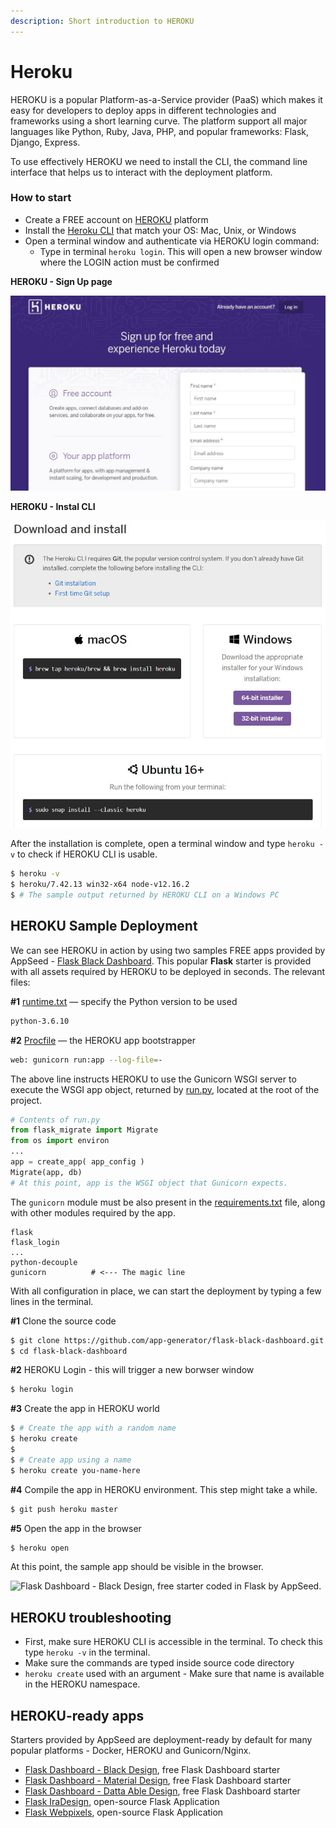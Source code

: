 ```yaml
---
description: Short introduction to HEROKU
---
```


# Heroku

HEROKU is a popular Platform-as-a-Service provider \(PaaS\) which makes it easy for developers to deploy apps in different technologies and frameworks using a short learning curve. The platform support all major languages like Python, Ruby, Java, PHP, and popular frameworks: Flask, Django, Express.

To use effectively HEROKU we need to install the CLI, the command line interface that helps us to interact with the deployment platform.

### How to start

* Create a FREE account on [HEROKU](https://signup.heroku.com/) platform
* Install the [Heroku CLI](https://devcenter.heroku.com/articles/heroku-cli) that match your OS: Mac, Unix, or Windows
* Open a terminal window and authenticate via HEROKU login command:
  * Type in terminal `heroku login`. This will open a new browser window where the LOGIN action must be confirmed

**HEROKU - Sign Up page**

![HEROKU - Sign Up page](https://raw.githubusercontent.com/app-generator/static/master/docs/heroku-sign-up-page.jpg)

**HEROKU - Instal CLI**

![HEROKU - Instal CLI](https://raw.githubusercontent.com/app-generator/static/master/docs/heroku-install-cli.jpg)

After the installation is complete, open a terminal window and type `heroku -v` to check if HEROKU CLI is usable.

```bash
$ heroku -v
$ heroku/7.42.13 win32-x64 node-v12.16.2
$ # The sample output returned by HEROKU CLI on a Windows PC
```

## HEROKU Sample Deployment

We can see HEROKU in action by using two samples FREE apps provided by AppSeed - [Flask Black Dashboard](https://appseed.us/admin-dashboards/flask-dashboard-black). This popular **Flask** starter is provided with all assets required by HEROKU to be deployed in seconds. The relevant files:

**\#1** [runtime.txt](https://github.com/app-generator/flask-black-dashboard/blob/master/runtime.txt) — specify the Python version to be used

```bash
python-3.6.10
```

**\#2** [Procfile](https://github.com/app-generator/flask-black-dashboard/blob/master/Procfile) — the HEROKU app bootstrapper

```bash
web: gunicorn run:app --log-file=-
```

The above line instructs HEROKU to use the Gunicorn WSGI server to execute the WSGI app object, returned by [run.py](https://github.com/app-generator/flask-black-dashboard/blob/master/run.py), located at the root of the project.

```python
# Contents of run.py
from flask_migrate import Migrate
from os import environ
... 
app = create_app( app_config )
Migrate(app, db) 
# At this point, app is the WSGI object that Gunicorn expects.
```

The `gunicorn` module must be also present in the [requirements.txt](https://github.com/app-generator/flask-black-dashboard/blob/master/requirements.txt) file, along with other modules required by the app.

```text
flask
flask_login
...
python-decouple
gunicorn          # <--- The magic line
```

With all configuration in place, we can start the deployment by typing a few lines in the terminal.

**\#1** Clone the source code

```bash
$ git clone https://github.com/app-generator/flask-black-dashboard.git
$ cd flask-black-dashboard
```

**\#2** HEROKU Login - this will trigger a new borwser window

```bash
$ heroku login
```

**\#3** Create the app in HEROKU world

```bash
$ # Create the app with a random name
$ heroku create 
$
$ # Create app using a name
$ heroku create you-name-here
```

**\#4** Compile the app in HEROKU environment. This step might take a while.

```bash
$ git push heroku master
```

**\#5** Open the app in the browser

```bash
$ heroku open
```

At this point, the sample app should be visible in the browser.

![Flask Dashboard - Black Design, free starter coded in Flask by AppSeed.](https://raw.githubusercontent.com/app-generator/flask-black-dashboard/master/media/flask-black-dashboard-screen.png)

## HEROKU troubleshooting

* First, make sure HEROKU CLI is accessible in the terminal. To check this type `heroku -v` in the terminal.
* Make sure the commands are typed inside source code directory
* `heroku create` used with an argument - Make sure that name is available in the HEROKU namespace.

## HEROKU-ready apps

Starters provided by AppSeed are deployment-ready by default for many popular platforms - Docker, HEROKU and Gunicorn/Nginx.

* [Flask Dashboard - Black Design](https://appseed.us/admin-dashboards/flask-dashboard-black), free Flask Dashboard starter
* [Flask Dashboard - Material Design](https://appseed.us/admin-dashboards/flask-dashboard-material-design), free Flask Dashboard starter
* [Flask Dashboard - Datta Able Design](https://appseed.us/admin-dashboards/flask-dashboard-dattaable), free Flask Dashboard starter
* [Flask IraDesign](https://appseed.us/apps/flask-apps/flask-illustrations-iradesign), open-source Flask Application
* [Flask Webpixels](https://appseed.us/apps/flask-apps/flask-illustrations-webpixels), open-source Flask Application


